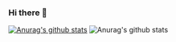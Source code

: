 ### Hi there 👋

<!--
**PaareshC/PaareshC** is a ✨ _special_ ✨ repository because its `README.md` (this file) appears on your GitHub profile.

Here are some ideas to get you started:

- 🔭 I’m currently working on Data Science 
- 🌱 I’m currently learning Machine Learning , Deep Learning 
- 👯 I’m looking to collaborate on ...
- 🤔 I’m looking for help with ...
- 💬 Ask me about ...
- 📫 How to reach me: Twitter  
- 😄 Pronouns: ...
- ⚡ Fun fact: ...
-->
[![Anurag's github stats](https://github-readme-stats.vercel.app/api?username=PaareshC)](https://github.com/anuraghazra/github-readme-stats)
![Anurag's github stats](https://github-readme-stats.vercel.app/api?username=PaareshC&show_icons=true)
